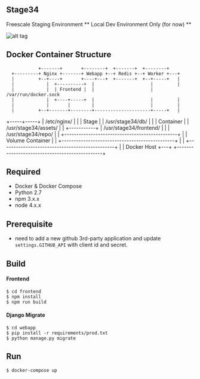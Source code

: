 ## Stage34
Freescale Staging Environment
** Local Dev Environment Only (for now) **

![alt tag](http://g.recordit.co/0J84vWlwC5.gif)

## Docker Container Structure

                +-------+       +--------+  +-------+  +--------+
      +---------+ Nginx +-------+ Webapp +--+ Redis +--+ Worker +---+
      |         +--+----+       +----+---+  +-------+  +--+-----+   |
      |            |  +----------+  |                     |         |
      |            |  | Frontend |  |                     | /var/run/docker.sock
      |            |  +----+-----+  |                     |         |
      |            |       |        |                     |         |
      |         +--+-------+--------+---------------------+-----+   |
+-----+-----+   |    /etc/nginx/                                |   |
|   Stage   |   |    /usr/stage34/db/                           |   |
| Container |   |    /usr/stage34/assets/                       |   |
+-----------+   |    /usr/stage34/frontend/                     |   |
                |    /usr/stage34/repo/                         |   |
                +-----------------------------------------------+   |
                |                 Volume Container              |   |
                +-----------------------------------------------+   |
                                                                    |
                +-----------------------------------------------+   |
                |                    Docker Host                +---+
                +-----------------------------------------------+

## Required
- Docker & Docker Compose
- Python 2.7
- npm 3.x.x
- node 4.x.x


## Prerequisite
- need to add a new github 3rd-party application and update `settings.GITHUB_API` with client id and secret.

## Build
#### Frontend
```
$ cd frontend
$ npm install
$ npm run build
```

#### Django Migrate
```
$ cd webapp
$ pip install -r requirements/prod.txt
$ python manage.py migrate
```

## Run
```
$ docker-compose up
```
